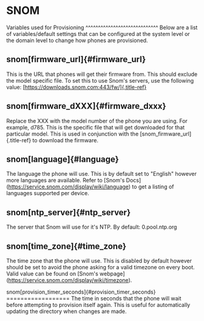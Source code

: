 # SNOM

Variables used for Provisioning
\^\^\^\^\^\^\^\^\^\^\^\^\^\^\^\^\^\^\^\^\^\^\^\^\^\^\^\^\^ Below are a
list of variables/default settings that can be configured at the system
level or the domain level to change how phones are provisioned.

## snom[firmware_url]{#firmware_url}

This is the URL that phones will get their firmware from. This should
exclude the model specific file. To set this to use Snom\'s servers, use
the following value: [https://downloads.snom.com:443/fw/]{.title-ref}

## snom[firmware_dXXX]{#firmware_dxxx}

Replace the XXX with the model number of the phone you are using. For
example, d785. This is the specific file that will get downloaded for
that particular model. This is used in conjunction with the
[snom_firmware_url]{.title-ref} to download the firmware.

## snom[language]{#language}

The language the phone will use. This is by default set to \"English\"
however more languages are available. Refer to \[Snom\'s
Docs\](<https://service.snom.com/display/wiki/language>) to get a
listing of languages supported per device.

## snom[ntp_server]{#ntp_server}

The server that Snom will use for it\'s NTP. By default: 0.pool.ntp.org

## snom[time_zone]{#time_zone}

The time zone that the phone will use. This is disabled by default
however should be set to avoid the phone asking for a valid timezone on
every boot. Valid value can be found on \[Snom\'s
webpage\](<https://service.snom.com/display/wiki/timezone>).

snom[provision_timer_seconds]{#provision_timer_seconds}
================== The time in seconds that the phone will wait before
attempting to provision itself again. This is useful for automatically
updating the directory when changes are made.

